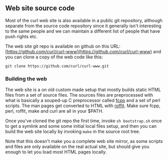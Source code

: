 ## Web site source code

Most of the curl web site is also available in a public git repository,
although separate from the source code repository since it generally isn't
interesting to the same people and we can maintain a different list of people
that have push rights etc.

The web site git repo is available on github on this URL:
[https://github.com/curl/curl-www](https://github.com/curl/curl-www) and
you can clone a copy of the web code like this:

    git clone https://github.com/curl/curl-www.git

### Building the web

The web site is a on old custom made setup that mostly builds static HTML
files from a set of source files. The sources files are preprocessed with what
is basically a souped-up C preprocessor called
[fcpp](http://daniel.haxx.se/projects/fcpp/) and a set of perl scripts. The
man pages get converted to HTML with
[roffit](http://daniel.haxx.se/projects/roffit/). Make sure fcpp, perl,
roffit, make and curl are all in your $PATH.

Once you've cloned the git repo the first time, invoke `sh bootstrap.sh` once
to get a symlink and some some initial local files setup, and then you can
build the web site locally by invoking `make` in the source root tree.

Note that this doesn't make you a complete web site mirror, as some scripts
and files are only available on the real actual site, but should give you
enough to let you load most HTML pages locally.
